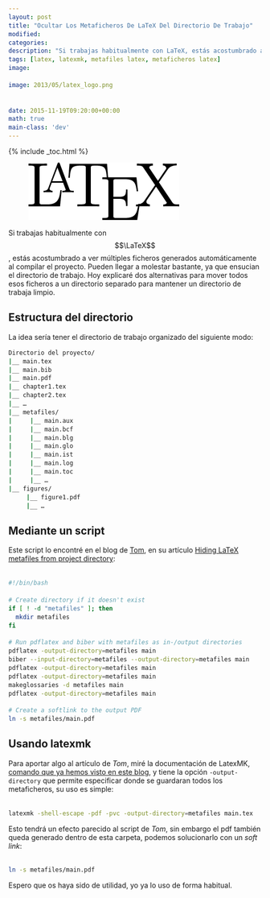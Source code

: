 ```yaml
---
layout: post
title: "Ocultar Los Metaficheros De LaTeX Del Directorio De Trabajo"
modified:
categories:
description: "Si trabajas habitualmente con LaTeX, estás acostumbrado a ver múltiples ficheros generados automáticamente al compilar el proyecto. Pueden llegar a molestar bastante, ya que ensucian el directorio de trabajo. Hoy explicaré dos alternativas para mover todos esos ficheros a un directorio separado para mantener un directorio de trabaja limpio."
tags: [latex, latexmk, metafiles latex, metaficheros latex]
image:

image: 2013/05/latex_logo.png

  
date: 2015-11-19T09:20:00+00:00
math: true
main-class: 'dev'
---
```


{% include _toc.html %}

<figure>
  <img src="/assets/img/2013/05/latex_logo.png" title="{{ page.title }}" alt="{{ page.title }}" />
</figure>

Si trabajas habitualmente con $$\LaTeX$$, estás acostumbrado a ver múltiples ficheros generados automáticamente al compilar el proyecto. Pueden llegar a molestar bastante, ya que ensucian el directorio de trabajo. Hoy explicaré dos alternativas para mover todos esos ficheros a un directorio separado para mantener un directorio de trabaja limpio.

<!--ad-->

## Estructura del directorio

La idea sería tener el directorio de trabajo organizado del siguiente modo:

```bash
Directorio del proyecto/
|__ main.tex
|__ main.bib
|__ main.pdf
|__ chapter1.tex
|__ chapter2.tex
|__ …
|__ metafiles/
|     |__ main.aux
|     |__ main.bcf
|     |__ main.blg
|     |__ main.glo
|     |__ main.ist
|     |__ main.log
|     |__ main.toc
|     |__ …
|__ figures/
     |__ figure1.pdf
     |__ …

```

## Mediante un script

Este script lo encontré en el blog de <a href="http://texblog.org" target="_blank" title="TexBlog">Tom</a>, en su artículo <a href="http://texblog.org/2015/08/20/hiding-latex-metafiles-from-project-directory/" target="_blank" title="Hiding LaTeX metafiles from project directory">Hiding LaTeX metafiles from project directory</a>:

```bash

#!/bin/bash

# Create directory if it doesn't exist
if [ ! -d "metafiles" ]; then
  mkdir metafiles
fi

# Run pdflatex and biber with metafiles as in-/output directories
pdflatex -output-directory=metafiles main
biber --input-directory=metafiles --output-directory=metafiles main
pdflatex -output-directory=metafiles main
pdflatex -output-directory=metafiles main
makeglossaries -d metafiles main
pdflatex -output-directory=metafiles main

# Create a softlink to the output PDF
ln -s metafiles/main.pdf

```

## Usando latexmk

Para aportar algo al artículo de _Tom_, miré la documentación de LatexMK, [comando que ya hemos visto en este blog](https://elbauldelprogramador.com/compilar-automaticamente-ficheros-en-latex-mientras-los-modificamos/ "Compilar Automáticamente Ficheros en LaTeX Mientras Los Modificamos"), y tiene la opción `-output-directory` que permite especificar donde se guardaran todos los metaficheros, su uso es simple:

```bash

latexmk -shell-escape -pdf -pvc -output-directory=metafiles main.tex

```

Esto tendrá un efecto parecido al script de _Tom_, sin embargo el pdf también queda generado dentro de esta carpeta, podemos solucionarlo con un _soft link_:

```bash

ln -s metafiles/main.pdf

```

Espero que os haya sido de utilidad, yo ya lo uso de forma habitual.
